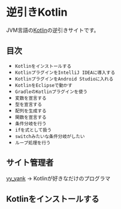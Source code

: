# 逆引きKotlin

JVM言語の[Kotlin](http://kotlinlang.org)の逆引きサイトです。

## 目次

* `Kotlinをインストールする`
* `KotlinプラグインをIntelliJ IDEAに導入する`
* `KotlinプラグインをAndroid Studioに入れる`
* `KotlinをEclipseで動かす`
* `GradleのKotlinプラグインを使う`
* `変数を宣言する`
* `型を宣言する`
* `配列を生成する`
* `関数を宣言する`
* `条件分岐を行う`
* `ifを式として扱う`
* `switchみたいな条件分岐がしたい`
* `ループ処理を行う`

## サイト管理者

   [yy_yank](https://twitter.com/yy_yank) -> Kotlinが好きなだけのプログラマ


## Kotlinをインストールする


